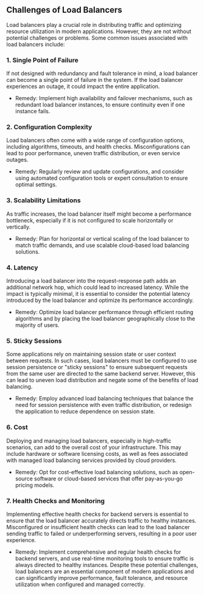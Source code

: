 ## Challenges of Load Balancers
Load balancers play a crucial role in distributing traffic and optimizing resource utilization in modern applications. However, they are not without potential challenges or problems. Some common issues associated with load balancers include:

### 1. Single Point of Failure
If not designed with redundancy and fault tolerance in mind, a load balancer can become a single point of failure in the system. If the load balancer experiences an outage, it could impact the entire application.

- Remedy: Implement high availability and failover mechanisms, such as redundant load balancer instances, to ensure continuity even if one instance fails.

### 2. Configuration Complexity
Load balancers often come with a wide range of configuration options, including algorithms, timeouts, and health checks. Misconfigurations can lead to poor performance, uneven traffic distribution, or even service outages.

- Remedy: Regularly review and update configurations, and consider using automated configuration tools or expert consultation to ensure optimal settings.

### 3. Scalability Limitations
As traffic increases, the load balancer itself might become a performance bottleneck, especially if it is not configured to scale horizontally or vertically.

- Remedy: Plan for horizontal or vertical scaling of the load balancer to match traffic demands, and use scalable cloud-based load balancing solutions.

### 4. Latency
Introducing a load balancer into the request-response path adds an additional network hop, which could lead to increased latency. While the impact is typically minimal, it is essential to consider the potential latency introduced by the load balancer and optimize its performance accordingly.

- Remedy: Optimize load balancer performance through efficient routing algorithms and by placing the load balancer geographically close to the majority of users.

### 5. Sticky Sessions
Some applications rely on maintaining session state or user context between requests. In such cases, load balancers must be configured to use session persistence or "sticky sessions" to ensure subsequent requests from the same user are directed to the same backend server. However, this can lead to uneven load distribution and negate some of the benefits of load balancing.

- Remedy: Employ advanced load balancing techniques that balance the need for session persistence with even traffic distribution, or redesign the application to reduce dependence on session state.

### 6. Cost
Deploying and managing load balancers, especially in high-traffic scenarios, can add to the overall cost of your infrastructure. This may include hardware or software licensing costs, as well as fees associated with managed load balancing services provided by cloud providers.

- Remedy: Opt for cost-effective load balancing solutions, such as open-source software or cloud-based services that offer pay-as-you-go pricing models.

### 7. Health Checks and Monitoring
Implementing effective health checks for backend servers is essential to ensure that the load balancer accurately directs traffic to healthy instances. Misconfigured or insufficient health checks can lead to the load balancer sending traffic to failed or underperforming servers, resulting in a poor user experience.

- Remedy: Implement comprehensive and regular health checks for backend servers, and use real-time monitoring tools to ensure traffic is always directed to healthy instances.
Despite these potential challenges, load balancers are an essential component of modern applications and can significantly improve performance, fault tolerance, and resource utilization when configured and managed correctly.
